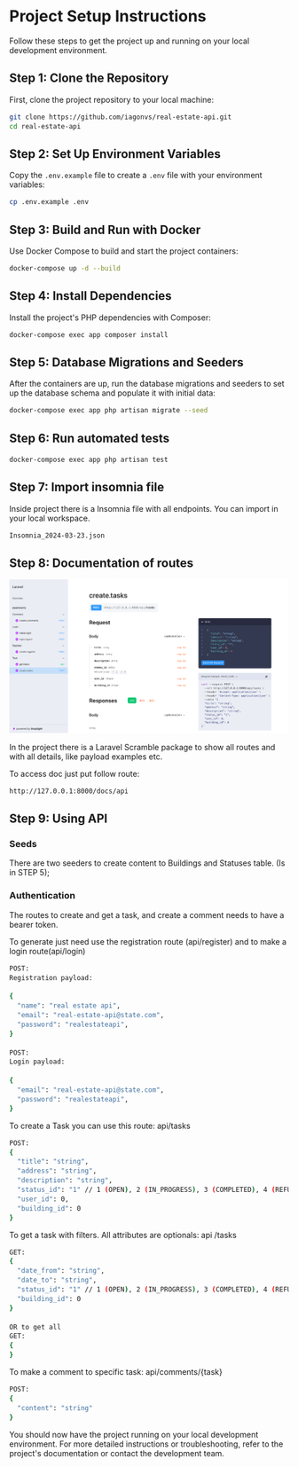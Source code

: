 
# Project Setup Instructions

Follow these steps to get the project up and running on your local development environment.

## Step 1: Clone the Repository

First, clone the project repository to your local machine:

```bash
git clone https://github.com/iagonvs/real-estate-api.git
cd real-estate-api
```

## Step 2: Set Up Environment Variables

Copy the `.env.example` file to create a `.env` file with your environment variables:

```bash
cp .env.example .env
```

## Step 3: Build and Run with Docker

Use Docker Compose to build and start the project containers:

```bash
docker-compose up -d --build
```

## Step 4: Install Dependencies

Install the project's PHP dependencies with Composer:

```bash
docker-compose exec app composer install
```

## Step 5: Database Migrations and Seeders

After the containers are up, run the database migrations and seeders to set up the database schema and populate it with initial data:

```bash
docker-compose exec app php artisan migrate --seed
```

## Step 6: Run automated tests

```bash
docker-compose exec app php artisan test
```

## Step 7: Import insomnia file

Inside project there is a Insomnia file with all endpoints. You can import in your local workspace.

```bash
Insomnia_2024-03-23.json
```

## Step 8: Documentation of routes

![img.png](img.png)

In the project there is a Laravel Scramble package to show all routes and with all details, like payload examples etc.

To access doc just put follow route:

```bash
http://127.0.0.1:8000/docs/api
```

## Step 9: Using API

### Seeds

There are two seeders to create content to Buildings and Statuses table. (Is in STEP 5);

### Authentication

The routes to create and get a task, and create a comment needs to have a bearer token.

To generate just need use the registration route (api/register) and to make a login route(api/login)

```bash
POST:
Registration payload:

{
  "name": "real estate api",
  "email": "real-estate-api@state.com",
  "password": "realestateapi",
}

POST:
Login payload:

{
  "email": "real-estate-api@state.com",
  "password": "realestateapi",
}
```

To create a Task you can use this route: api/tasks

```bash
POST:
{
  "title": "string",
  "address": "string",
  "description": "string",
  "status_id": "1" // 1 (OPEN), 2 (IN_PROGRESS), 3 (COMPLETED), 4 (REFUSED),
  "user_id": 0,
  "building_id": 0
}
```

To get a task with filters. All attributes are optionals: api /tasks

```bash
GET:
{
  "date_from": "string",
  "date_to": "string",
  "status_id": "1" // 1 (OPEN), 2 (IN_PROGRESS), 3 (COMPLETED), 4 (REFUSED),
  "building_id": 0
}

OR to get all
GET:
{
}
```

To make a comment to specific task: api/comments/{task}

```bash
POST:
{
  "content": "string"
}
```


You should now have the project running on your local development environment. For more detailed instructions or troubleshooting, refer to the project's documentation or contact the development team.
